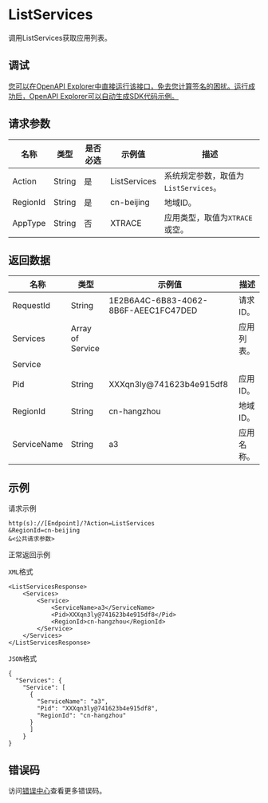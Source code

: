 # ListServices

调用ListServices获取应用列表。

## 调试

[您可以在OpenAPI Explorer中直接运行该接口，免去您计算签名的困扰。运行成功后，OpenAPI Explorer可以自动生成SDK代码示例。](https://api.aliyun.com/#product=xtrace&api=ListServices&type=RPC&version=2019-08-08)

## 请求参数

|名称|类型|是否必选|示例值|描述|
|--|--|----|---|--|
|Action|String|是|ListServices|系统规定参数，取值为`ListServices`。 |
|RegionId|String|是|cn-beijing|地域ID。 |
|AppType|String|否|XTRACE|应用类型，取值为`XTRACE`或空。 |

## 返回数据

|名称|类型|示例值|描述|
|--|--|---|--|
|RequestId|String|1E2B6A4C-6B83-4062-8B6F-AEEC1FC47DED|请求ID。 |
|Services|Array of Service| |应用列表。 |
|Service| | | |
|Pid|String|XXXqn3ly@741623b4e915df8|应用ID。 |
|RegionId|String|cn-hangzhou|地域ID。 |
|ServiceName|String|a3|应用名称。 |

## 示例

请求示例

```
http(s)://[Endpoint]/?Action=ListServices
&RegionId=cn-beijing
&<公共请求参数>
```

正常返回示例

`XML`格式

```
<ListServicesResponse> 
    <Services> 
        <Service> 
            <ServiceName>a3</ServiceName>  
            <Pid>XXXqn3ly@741623b4e915df8</Pid>  
            <RegionId>cn-hangzhou</RegionId> 
        </Service> 
    </Services> 
</ListServicesResponse>
```

`JSON`格式

```
{
  "Services": {
    "Service": [
      {
        "ServiceName": "a3",
        "Pid": "XXXqn3ly@741623b4e915df8",
        "RegionId": "cn-hangzhou"
      }
      ]
    }
}
```

## 错误码

访问[错误中心](https://error-center.alibabacloud.com/status/product/xtrace)查看更多错误码。

